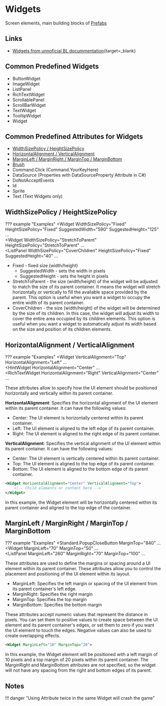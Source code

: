 # Widgets

Screen elements, main building blocks of [Prefabs](/gauntletui/prefabs)

## Links

* [Widgets from unnoficial BL docummentation](https://docs.bannerlordmodding.com/_gauntlet/widget.html){target=_blank}


## Common Predefined Widgets

* ButtonWidget
* ImageWidget
* ListPanel
* RichTextWidget
* ScrollablePanel
* ScrollBarWidget
* TextWidget
* TooltipWidget
* Widget

## Common Predefined Attributes for Widgets

* [WidthSizePolicy / HeightSizePolicy](/gauntletui/widgets/#widthsizepolicy-heightsizepolicy)
* [HorizontalAlignment / VerticalAlignment](/gauntletui/widgets/#horizontalalignment-verticalalignment)
* [MarginLeft / MarginRight / MarginTop / MarginBottom](/gauntletui/widgets/#marginleft-marginright-margintop-marginbottom)
* [Brush](/gauntletui/brushes)
* Command.Click (Command.YourKeyHere)
* DataSource (Properties with DataSourceProperty Attribute in C#)
* DoNotAcceptEvents
* Id
* Sprite
* Text (Text Widgets only)



## WidthSizePolicy / HeightSizePolicy

??? example "Examples"
    <Widget WidthSizePolicy="Fixed" HeightSizePolicy="Fixed" SuggestedWidth="590" SuggestedHeight="125" ...<br>
    <Widget WidthSizePolicy="StretchToParent" HeightSizePolicy="StretchToParent" ...<br>
    <ListPanel WidthSizePolicy="CoverChildren" HeightSizePolicy="Fixed" SuggestedHeight="40" ...<br>

- Fixed - fixed size (width/height)
    * SuggestedWidth - sets the width in pixels
    * SuggestedHeight - sets the height in pixels
- StretchToParent - the size (width/height) of the widget will be adjusted to match the size of its parent container. It means the widget will stretch horizontally or vertically to fill the available space provided by the parent. This option is useful when you want a widget to occupy the entire width of its parent container.
- CoverChildren - the size (width/height) of the widget will be determined by the size of its children. In this case, the widget will adjust its width to cover the entire area occupied by its children elements. This option is useful when you want a widget to automatically adjust its width based on the size and position of its children elements.


## HorizontalAlignment / VerticalAlignment

??? example "Examples"
    <Widget VerticalAlignment="Top" HorizontalAlignment="Left" ...<br>
    <HintWidget HorizontalAlignment="Center" ... <br>
    <RichTextWidget HorizontalAlignment="Right" VerticalAlignment="Center" ...


These attributes allow to specify how the UI element should be positioned horizontally and vertically within its parent container.

**HorizontalAlignment**: Specifies the horizontal alignment of the UI element within its parent container. It can have the following values:

- Center: The UI element is horizontally centered within its parent container.
- Left: The UI element is aligned to the left edge of its parent container.
- Right: The UI element is aligned to the right edge of its parent container.

**VerticalAlignment**: Specifies the vertical alignment of the UI element within its parent container. It can have the following values:

- Center: The UI element is vertically centered within its parent container.
- Top: The UI element is aligned to the top edge of its parent container.
- Bottom: The UI element is aligned to the bottom edge of its parent container.

``` xml
<Widget HorizontalAlignment="Center" VerticalAlignment="Top">
    <!-- Child elements or content here -->
</Widget>
```

In this example, the Widget element will be horizontally centered within its parent container and aligned to the top edge of the container.


## MarginLeft / MarginRight / MarginTop / MarginBottom

??? example "Examples"
    <Standard.PopupCloseButton MarginTop="840" ... <br>
    <Widget MarginLeft="70" MarginTop="50" ... <br>
    <ListPanel MarginLeft="260" MarginRight="70" MarginTop="100" ...

These attributes are used to define the margins or spacing around a UI element within its parent container. These attributes allow you to control the placement and positioning of the UI element within its layout.

- MarginLeft: Specifies the left margin or spacing of the UI element from its parent container's left edge.
- MarginRight: Specifies the right margin
- MarginTop: Specifies the top margin
- MarginBottom: Specifies the bottom margin 

These attributes accept numeric values that represent the distance in pixels. You can set them to positive values to create space between the UI element and its parent container's edges, or set them to zero if you want the UI element to touch the edges. Negative values can also be used to create overlapping effects.

``` xml
<Widget MarginLeft="10" MarginTop="20">
```

In this example, the Widget element will be positioned with a left margin of 10 pixels and a top margin of 20 pixels within its parent container. The MarginRight and MarginBottom attributes are not specified, so the widget will not have any spacing from the right and bottom edges of its parent.




## Notes

!!! danger "Using Attribute twice in the same Widget will crash the game"
